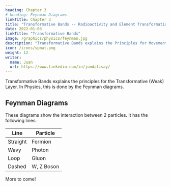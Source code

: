 ```yaml
---
heading: Chapter 3
# heading: Feynman Diagrams
linkTitle: Chapter 3
title: "Transformative Bands -- Radioactivity and Element Transformation"
date: 2022-01-03
linkTitle: "Transformative Bands"
image: /graphics/physics/feynman.jpg
description: "Transformative Bands explains the Principles for Movement in the Transformative Layer"
icon: /icons/spmat.png
weight: 12
writer:
  name: Juan
  url: https://www.linkedin.com/in/jundalisay/
---
```



Transformative Bands explains the principles for the Transformative (Weak) Layer. In Physics, this is done by the Feynman diagrams. 


## Feynman Diagrams 

These diagrams show the interaction between 2 particles. It has the following lines:

Line | Particle
--- | ---
Straight | Fermion
Wavy | Photon 
Loop | Gluon
Dashed | W, Z Boson 


More to come!


